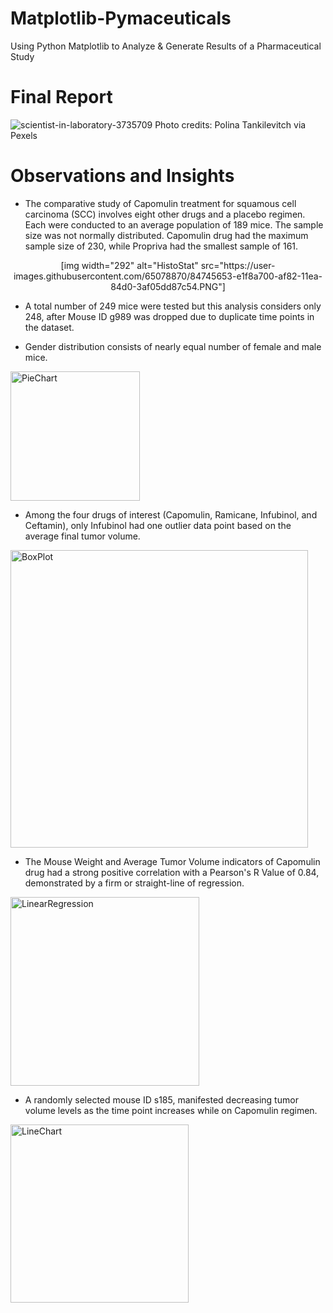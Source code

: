 # Matplotlib-Pymaceuticals
Using Python Matplotlib to Analyze & Generate Results of a Pharmaceutical Study

# Final Report

![scientist-in-laboratory-3735709](https://user-images.githubusercontent.com/65078870/84731367-a6e87a80-af66-11ea-85a6-43f1ccf26b5c.jpg)
Photo credits: Polina Tankilevitch via Pexels 

# Observations and Insights

* The comparative study of Capomulin treatment for squamous cell carcinoma (SCC) involves eight other drugs and a placebo regimen. Each were conducted to an average population of 189 mice. The sample size was not normally distributed. Capomulin drug had the maximum sample size of 230, while Propriva had the smallest sample of 161.

<div align="center">[img width="292" alt="HistoStat" src="https://user-images.githubusercontent.com/65078870/84745653-e1f8a700-af82-11ea-84d0-3af05dd87c54.PNG"]</div>

* A total number of 249 mice were tested but this analysis considers only 248, after Mouse ID g989 was dropped due to duplicate time points in the dataset.

* Gender distribution consists of nearly equal number of female and male mice.

<img width="207" alt="PieChart" src="https://user-images.githubusercontent.com/65078870/84745831-2126f800-af83-11ea-856e-27fe22e9a75e.PNG">

* Among the four drugs of interest (Capomulin, Ramicane, Infubinol, and Ceftamin), only Infubinol had one outlier data point based on the average final tumor volume.

<img width="476" alt="BoxPlot" src="https://user-images.githubusercontent.com/65078870/84745886-369c2200-af83-11ea-9736-a5a6c4c9074b.PNG">

* The Mouse Weight and Average Tumor Volume indicators of Capomulin drug had a strong positive correlation with a Pearson's R Value of 0.84, demonstrated by a firm or straight-line of regression.

<img width="302" alt="LinearRegression" src="https://user-images.githubusercontent.com/65078870/84745961-4fa4d300-af83-11ea-8135-8ba3304535ad.PNG">

* A randomly selected mouse ID s185, manifested decreasing tumor volume levels as the time point increases while on Capomulin regimen.

<img width="285" alt="LineChart" src="https://user-images.githubusercontent.com/65078870/84746017-5f241c00-af83-11ea-9fda-d7435843773b.PNG">

